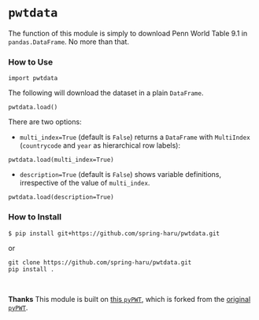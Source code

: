 # `pwtdata`

The function of this module is simply to download Penn World Table 9.1 in `pandas.DataFrame`. No more than that.

### How to Use
```
import pwtdata
```
The following will download the dataset in a plain `DataFrame`.
```
pwtdata.load()
```
There are two options:
* `multi_index=True` (default is `False`) returns a `DataFrame` with `MultiIndex` (`countrycode` and `year` as hierarchical row labels):
```
pwtdata.load(multi_index=True)
```
* `description=True` (default is `False`) shows variable definitions, irrespective of the value of `multi_index`.
```
pwtdata.load(description=True)
```

### How to Install
```
$ pip install git+https://github.com/spring-haru/pwtdata.git
```
or
```
git clone https://github.com/spring-haru/pwtdata.git
pip install .
```
<br>

**Thanks**
This module is built on [this `pyPWT`](https://github.com/jonduan/penn-world-tables), which is forked from the [original `pyPWT`](https://github.com/davidrpugh/penn-world-tables).
